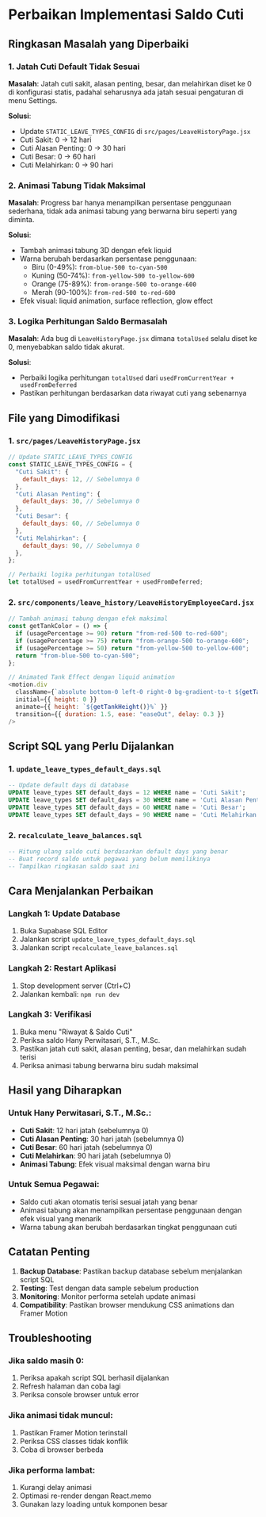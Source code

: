 # Perbaikan Implementasi Saldo Cuti

## Ringkasan Masalah yang Diperbaiki

### 1. Jatah Cuti Default Tidak Sesuai
**Masalah**: Jatah cuti sakit, alasan penting, besar, dan melahirkan diset ke 0 di konfigurasi statis, padahal seharusnya ada jatah sesuai pengaturan di menu Settings.

**Solusi**: 
- Update `STATIC_LEAVE_TYPES_CONFIG` di `src/pages/LeaveHistoryPage.jsx`
- Cuti Sakit: 0 → 12 hari
- Cuti Alasan Penting: 0 → 30 hari  
- Cuti Besar: 0 → 60 hari
- Cuti Melahirkan: 0 → 90 hari

### 2. Animasi Tabung Tidak Maksimal
**Masalah**: Progress bar hanya menampilkan persentase penggunaan sederhana, tidak ada animasi tabung yang berwarna biru seperti yang diminta.

**Solusi**: 
- Tambah animasi tabung 3D dengan efek liquid
- Warna berubah berdasarkan persentase penggunaan:
  - Biru (0-49%): `from-blue-500 to-cyan-500`
  - Kuning (50-74%): `from-yellow-500 to-yellow-600`
  - Orange (75-89%): `from-orange-500 to-orange-600`
  - Merah (90-100%): `from-red-500 to-red-600`
- Efek visual: liquid animation, surface reflection, glow effect

### 3. Logika Perhitungan Saldo Bermasalah
**Masalah**: Ada bug di `LeaveHistoryPage.jsx` dimana `totalUsed` selalu diset ke 0, menyebabkan saldo tidak akurat.

**Solusi**:
- Perbaiki logika perhitungan `totalUsed` dari `usedFromCurrentYear + usedFromDeferred`
- Pastikan perhitungan berdasarkan data riwayat cuti yang sebenarnya

## File yang Dimodifikasi

### 1. `src/pages/LeaveHistoryPage.jsx`
```javascript
// Update STATIC_LEAVE_TYPES_CONFIG
const STATIC_LEAVE_TYPES_CONFIG = {
  "Cuti Sakit": {
    default_days: 12, // Sebelumnya 0
  },
  "Cuti Alasan Penting": {
    default_days: 30, // Sebelumnya 0
  },
  "Cuti Besar": {
    default_days: 60, // Sebelumnya 0
  },
  "Cuti Melahirkan": {
    default_days: 90, // Sebelumnya 0
  },
};

// Perbaiki logika perhitungan totalUsed
let totalUsed = usedFromCurrentYear + usedFromDeferred;
```

### 2. `src/components/leave_history/LeaveHistoryEmployeeCard.jsx`
```javascript
// Tambah animasi tabung dengan efek maksimal
const getTankColor = () => {
  if (usagePercentage >= 90) return "from-red-500 to-red-600";
  if (usagePercentage >= 75) return "from-orange-500 to-orange-600";
  if (usagePercentage >= 50) return "from-yellow-500 to-yellow-600";
  return "from-blue-500 to-cyan-500";
};

// Animated Tank Effect dengan liquid animation
<motion.div
  className={`absolute bottom-0 left-0 right-0 bg-gradient-to-t ${getTankColor()}`}
  initial={{ height: 0 }}
  animate={{ height: `${getTankHeight()}%` }}
  transition={{ duration: 1.5, ease: "easeOut", delay: 0.3 }}
/>
```

## Script SQL yang Perlu Dijalankan

### 1. `update_leave_types_default_days.sql`
```sql
-- Update default days di database
UPDATE leave_types SET default_days = 12 WHERE name = 'Cuti Sakit';
UPDATE leave_types SET default_days = 30 WHERE name = 'Cuti Alasan Penting';
UPDATE leave_types SET default_days = 60 WHERE name = 'Cuti Besar';
UPDATE leave_types SET default_days = 90 WHERE name = 'Cuti Melahirkan';
```

### 2. `recalculate_leave_balances.sql`
```sql
-- Hitung ulang saldo cuti berdasarkan default days yang benar
-- Buat record saldo untuk pegawai yang belum memilikinya
-- Tampilkan ringkasan saldo saat ini
```

## Cara Menjalankan Perbaikan

### Langkah 1: Update Database
1. Buka Supabase SQL Editor
2. Jalankan script `update_leave_types_default_days.sql`
3. Jalankan script `recalculate_leave_balances.sql`

### Langkah 2: Restart Aplikasi
1. Stop development server (Ctrl+C)
2. Jalankan kembali: `npm run dev`

### Langkah 3: Verifikasi
1. Buka menu "Riwayat & Saldo Cuti"
2. Periksa saldo Hany Perwitasari, S.T., M.Sc.
3. Pastikan jatah cuti sakit, alasan penting, besar, dan melahirkan sudah terisi
4. Periksa animasi tabung berwarna biru sudah maksimal

## Hasil yang Diharapkan

### Untuk Hany Perwitasari, S.T., M.Sc.:
- **Cuti Sakit**: 12 hari jatah (sebelumnya 0)
- **Cuti Alasan Penting**: 30 hari jatah (sebelumnya 0)
- **Cuti Besar**: 60 hari jatah (sebelumnya 0)
- **Cuti Melahirkan**: 90 hari jatah (sebelumnya 0)
- **Animasi Tabung**: Efek visual maksimal dengan warna biru

### Untuk Semua Pegawai:
- Saldo cuti akan otomatis terisi sesuai jatah yang benar
- Animasi tabung akan menampilkan persentase penggunaan dengan efek visual yang menarik
- Warna tabung akan berubah berdasarkan tingkat penggunaan cuti

## Catatan Penting

1. **Backup Database**: Pastikan backup database sebelum menjalankan script SQL
2. **Testing**: Test dengan data sample sebelum production
3. **Monitoring**: Monitor performa setelah update animasi
4. **Compatibility**: Pastikan browser mendukung CSS animations dan Framer Motion

## Troubleshooting

### Jika saldo masih 0:
1. Periksa apakah script SQL berhasil dijalankan
2. Refresh halaman dan coba lagi
3. Periksa console browser untuk error

### Jika animasi tidak muncul:
1. Pastikan Framer Motion terinstall
2. Periksa CSS classes tidak konflik
3. Coba di browser berbeda

### Jika performa lambat:
1. Kurangi delay animasi
2. Optimasi re-render dengan React.memo
3. Gunakan lazy loading untuk komponen besar 